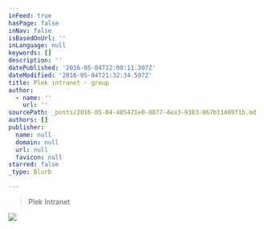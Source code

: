 ```yaml
---
inFeed: true
hasPage: false
inNav: false
isBasedOnUrl: ''
inLanguage: null
keywords: []
description: ''
datePublished: '2016-05-04T22:00:11.307Z'
dateModified: '2016-05-04T21:32:34.597Z'
title: Plek intranet - group
author:
  - name: ''
    url: ''
sourcePath: _posts/2016-05-04-485471e0-8077-4ea3-9383-867b11409f1b.md
authors: []
publisher:
  name: null
  domain: null
  url: null
  favicon: null
starred: false
_type: Blurb

---
```

> Plek Intranet

![](https://s3-us-west-2.amazonaws.com/the-grid-img/p/1502f6d129b7144a76b4913eee6abd929cd740fb.png)